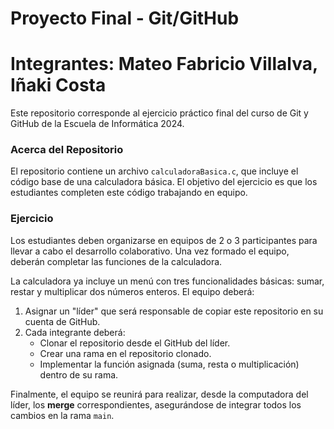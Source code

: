 # Proyecto Final - Git/GitHub
# Integrantes: Mateo Fabricio Villalva, Iñaki Costa 

Este repositorio corresponde al ejercicio práctico final del curso de Git y GitHub de la Escuela de Informática 2024.

### Acerca del Repositorio
El repositorio contiene un archivo `calculadoraBasica.c`, que incluye el código base de una calculadora básica. El objetivo del ejercicio es que los estudiantes completen este código trabajando en equipo.

### Ejercicio
Los estudiantes deben organizarse en equipos de 2 o 3 participantes para llevar a cabo el desarrollo colaborativo. Una vez formado el equipo, deberán completar las funciones de la calculadora. 

La calculadora ya incluye un menú con tres funcionalidades básicas: sumar, restar y multiplicar dos números enteros. El equipo deberá:
1. Asignar un "líder" que será responsable de copiar este repositorio en su cuenta de GitHub.
2. Cada integrante deberá:
   - Clonar el repositorio desde el GitHub del líder.
   - Crear una rama en el repositorio clonado.
   - Implementar la función asignada (suma, resta o multiplicación) dentro de su rama.

Finalmente, el equipo se reunirá para realizar, desde la computadora del líder, los **merge** correspondientes, asegurándose de integrar todos los cambios en la rama `main`.
